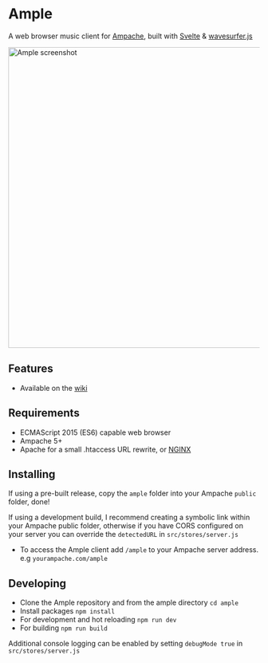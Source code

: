 # Ample
A web browser music client for [Ampache](https://ampache.org/), built with [Svelte](https://svelte.dev/) & [wavesurfer.js](https://github.com/katspaugh/wavesurfer.js)

<img src="https://user-images.githubusercontent.com/5735900/139383996-fe6bbefa-1153-4d05-81ee-69875ffbfb26.jpg" width=603 alt="Ample screenshot" />

## Features
- Available on the [wiki](https://github.com/mitchray/ample/wiki/Features)

## Requirements
- ECMAScript 2015 (ES6) capable web browser
- Ampache 5+
- Apache for a small .htaccess URL rewrite, or [NGINX](https://github.com/mitchray/ample/wiki/NGINX-rewrite)

## Installing
If using a pre-built release, copy the ```ample``` folder into your Ampache ```public``` folder, done!

If using a development build, I recommend creating a symbolic link within your Ampache public folder, otherwise if you have CORS configured on your server you can override the ```detectedURL``` in ```src/stores/server.js```

- To access the Ample client add ```/ample``` to your Ampache server address. e.g ```yourampache.com/ample```

## Developing
- Clone the Ample repository and from the ample directory ```cd ample```
- Install packages ```npm install```
- For development and hot reloading ```npm run dev```
- For building ```npm run build```

Additional console logging can be enabled by setting ```debugMode true``` in ```src/stores/server.js```

